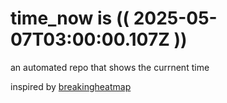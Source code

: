 # time_now is (( 2025-05-07T03:00:00.107Z ))

an automated repo that shows the currnent time

inspired by [breakingheatmap](https://github.com/breakingheatmap/breakingheatmap)